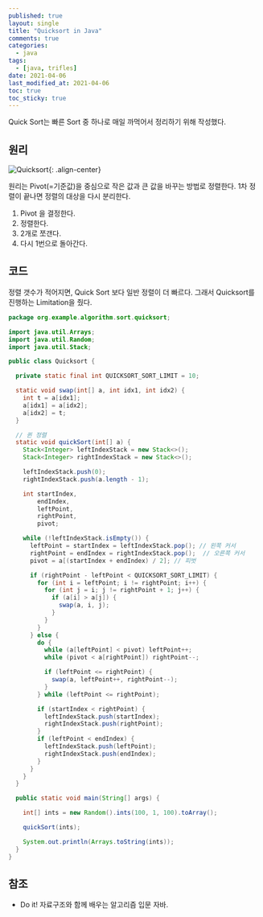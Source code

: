 ```yaml
---
published: true
layout: single
title: "Quicksort in Java"
comments: true
categories:
  - java
tags:
  - [java, trifles]
date: 2021-04-06
last_modified_at: 2021-04-06
toc: true
toc_sticky: true
---
```

Quick Sort는 빠른 Sort 중 하나로 매일 까먹어서 정리하기 위해 작성했다.

## 원리

![Quicksort](https://user-images.githubusercontent.com/22446581/113949586-946b6480-984a-11eb-9d08-c937ec06daf1.png){: .align-center}

 원리는 Pivot(=기준값)을 중심으로 작은 값과 큰 값을 바꾸는 방법로 정렬한다. 1차 정렬이 끝나면 정렬의 대상을 다시 분리한다. 

1. Pivot 을 결정한다.
2. 정렬한다.
3. 2개로 쪼갠다.
4. 다시 1번으로 돌아간다.

## 코드

 정렬 갯수가 적어지면, Quick Sort 보다 일반 정렬이 더 빠르다. 그래서 Quicksort를 진행하는 Limitation을 줬다.

```java
package org.example.algorithm.sort.quicksort;

import java.util.Arrays;
import java.util.Random;
import java.util.Stack;

public class Quicksort {

  private static final int QUICKSORT_SORT_LIMIT = 10;

  static void swap(int[] a, int idx1, int idx2) {
    int t = a[idx1];
    a[idx1] = a[idx2];
    a[idx2] = t;
  }

  // 퀸 정렬
  static void quickSort(int[] a) {
    Stack<Integer> leftIndexStack = new Stack<>();
    Stack<Integer> rightIndexStack = new Stack<>();

    leftIndexStack.push(0);
    rightIndexStack.push(a.length - 1);

    int startIndex,
        endIndex,
        leftPoint,
        rightPoint,
        pivot;

    while (!leftIndexStack.isEmpty()) {
      leftPoint = startIndex = leftIndexStack.pop(); // 왼쪽 커서
      rightPoint = endIndex = rightIndexStack.pop();  // 오른쪽 커서
      pivot = a[(startIndex + endIndex) / 2]; // 피벗

      if (rightPoint - leftPoint < QUICKSORT_SORT_LIMIT) {
        for (int i = leftPoint; i != rightPoint; i++) {
          for (int j = i; j != rightPoint + 1; j++) {
            if (a[i] > a[j]) {
              swap(a, i, j);
            }
          }
        }
      } else {
        do {
          while (a[leftPoint] < pivot) leftPoint++;
          while (pivot < a[rightPoint]) rightPoint--;

          if (leftPoint <= rightPoint) {
            swap(a, leftPoint++, rightPoint--);
          }
        } while (leftPoint <= rightPoint);

        if (startIndex < rightPoint) {
          leftIndexStack.push(startIndex);
          rightIndexStack.push(rightPoint);
        }
        if (leftPoint < endIndex) {
          leftIndexStack.push(leftPoint);
          rightIndexStack.push(endIndex);
        }
      }
    }
  }

  public static void main(String[] args) {

    int[] ints = new Random().ints(100, 1, 100).toArray();

    quickSort(ints);

    System.out.println(Arrays.toString(ints));
  }
}
```

## 참조

- Do it! 자료구조와 함께 배우는 알고리즘 입문 자바.